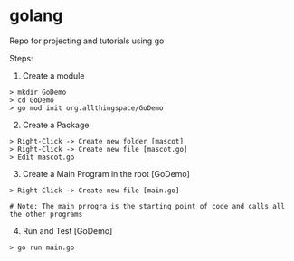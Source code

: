 # golang
Repo for projecting and tutorials using go

Steps:

1. Create a module

```
> mkdir GoDemo
> cd GoDemo
> go mod init org.allthingspace/GoDemo

```

2. Create a Package

```
> Right-Click -> Create new folder [mascot]
> Right-Click -> Create new file [mascot.go]
> Edit mascot.go

```

3. Create a Main Program in the root [GoDemo]

```
> Right-Click -> Create new file [main.go]

# Note: The main prrogra is the starting point of code and calls all the other programs
```

4. Run and Test [GoDemo]

```
> go run main.go
```
